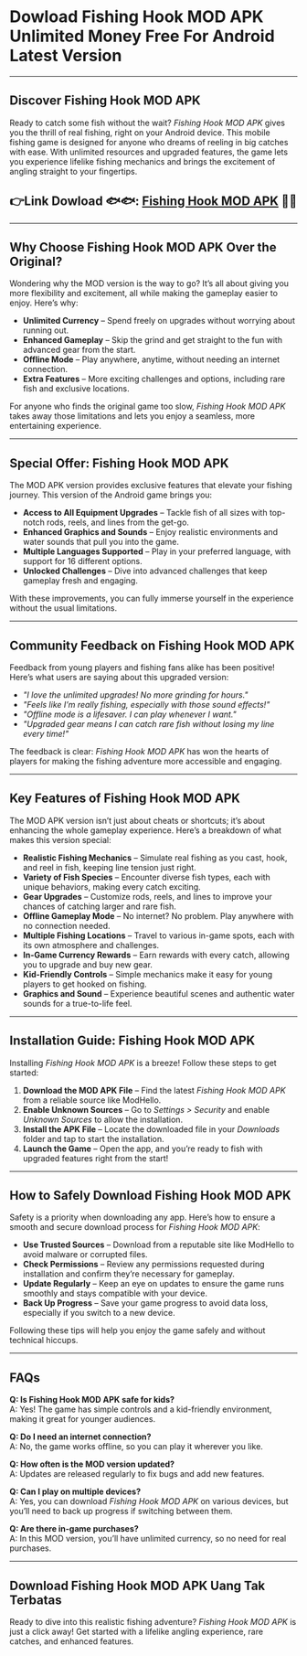 # Dowload Fishing Hook MOD APK Unlimited Money Free For Android Latest Version

---

## Discover Fishing Hook MOD APK

Ready to catch some fish without the wait? *Fishing Hook MOD APK* gives you the thrill of real fishing, right on your Android device. This mobile fishing game is designed for anyone who dreams of reeling in big catches with ease. With unlimited resources and upgraded features, the game lets you experience lifelike fishing mechanics and brings the excitement of angling straight to your fingertips.



## 👉Link Dowload 🐟🐟: [Fishing Hook MOD APK](https://modhello.com/fishing-hook/) 👌🏻
---

## Why Choose Fishing Hook MOD APK Over the Original?

Wondering why the MOD version is the way to go? It’s all about giving you more flexibility and excitement, all while making the gameplay easier to enjoy. Here’s why:

- **Unlimited Currency** – Spend freely on upgrades without worrying about running out.
- **Enhanced Gameplay** – Skip the grind and get straight to the fun with advanced gear from the start.
- **Offline Mode** – Play anywhere, anytime, without needing an internet connection.
- **Extra Features** – More exciting challenges and options, including rare fish and exclusive locations.

For anyone who finds the original game too slow, *Fishing Hook MOD APK* takes away those limitations and lets you enjoy a seamless, more entertaining experience.

---

## Special Offer: Fishing Hook MOD APK

The MOD APK version provides exclusive features that elevate your fishing journey. This version of the Android game brings you:

- **Access to All Equipment Upgrades** – Tackle fish of all sizes with top-notch rods, reels, and lines from the get-go.
- **Enhanced Graphics and Sounds** – Enjoy realistic environments and water sounds that pull you into the game.
- **Multiple Languages Supported** – Play in your preferred language, with support for 16 different options.
- **Unlocked Challenges** – Dive into advanced challenges that keep gameplay fresh and engaging.

With these improvements, you can fully immerse yourself in the experience without the usual limitations.

---

## Community Feedback on Fishing Hook MOD APK

Feedback from young players and fishing fans alike has been positive! Here’s what users are saying about this upgraded version:

- *"I love the unlimited upgrades! No more grinding for hours."*
- *"Feels like I’m really fishing, especially with those sound effects!"*
- *"Offline mode is a lifesaver. I can play whenever I want."*
- *"Upgraded gear means I can catch rare fish without losing my line every time!"*

The feedback is clear: *Fishing Hook MOD APK* has won the hearts of players for making the fishing adventure more accessible and engaging.

---

## Key Features of Fishing Hook MOD APK

The MOD APK version isn’t just about cheats or shortcuts; it’s about enhancing the whole gameplay experience. Here’s a breakdown of what makes this version special:

- **Realistic Fishing Mechanics** – Simulate real fishing as you cast, hook, and reel in fish, keeping line tension just right.
- **Variety of Fish Species** – Encounter diverse fish types, each with unique behaviors, making every catch exciting.
- **Gear Upgrades** – Customize rods, reels, and lines to improve your chances of catching larger and rare fish.
- **Offline Gameplay Mode** – No internet? No problem. Play anywhere with no connection needed.
- **Multiple Fishing Locations** – Travel to various in-game spots, each with its own atmosphere and challenges.
- **In-Game Currency Rewards** – Earn rewards with every catch, allowing you to upgrade and buy new gear.
- **Kid-Friendly Controls** – Simple mechanics make it easy for young players to get hooked on fishing.
- **Graphics and Sound** – Experience beautiful scenes and authentic water sounds for a true-to-life feel.

---

## Installation Guide: Fishing Hook MOD APK

Installing *Fishing Hook MOD APK* is a breeze! Follow these steps to get started:

1. **Download the MOD APK File** – Find the latest *Fishing Hook MOD APK* from a reliable source like ModHello.
2. **Enable Unknown Sources** – Go to *Settings > Security* and enable *Unknown Sources* to allow the installation.
3. **Install the APK File** – Locate the downloaded file in your *Downloads* folder and tap to start the installation.
4. **Launch the Game** – Open the app, and you’re ready to fish with upgraded features right from the start!

---

## How to Safely Download Fishing Hook MOD APK

Safety is a priority when downloading any app. Here’s how to ensure a smooth and secure download process for *Fishing Hook MOD APK*:

- **Use Trusted Sources** – Download from a reputable site like ModHello to avoid malware or corrupted files.
- **Check Permissions** – Review any permissions requested during installation and confirm they’re necessary for gameplay.
- **Update Regularly** – Keep an eye on updates to ensure the game runs smoothly and stays compatible with your device.
- **Back Up Progress** – Save your game progress to avoid data loss, especially if you switch to a new device.

Following these tips will help you enjoy the game safely and without technical hiccups.

---

## FAQs

**Q: Is Fishing Hook MOD APK safe for kids?**  
A: Yes! The game has simple controls and a kid-friendly environment, making it great for younger audiences.

**Q: Do I need an internet connection?**  
A: No, the game works offline, so you can play it wherever you like.

**Q: How often is the MOD version updated?**  
A: Updates are released regularly to fix bugs and add new features.

**Q: Can I play on multiple devices?**  
A: Yes, you can download *Fishing Hook MOD APK* on various devices, but you’ll need to back up progress if switching between them.

**Q: Are there in-game purchases?**  
A: In this MOD version, you’ll have unlimited currency, so no need for real purchases.

---

## Download Fishing Hook MOD APK Uang Tak Terbatas

Ready to dive into this realistic fishing adventure? *Fishing Hook MOD APK* is just a click away! Get started with a lifelike angling experience, rare catches, and enhanced features.
